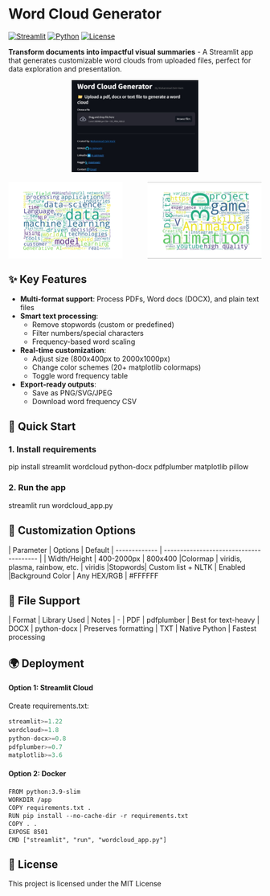 # Word Cloud Generator

[![Streamlit](https://img.shields.io/badge/Built_with-Streamlit-FF4B4B?logo=streamlit)](https://streamlit.io)
[![Python](https://img.shields.io/badge/Python-3.12+-3776AB?logo=python)](https://www.python.org/)
[![License](https://img.shields.io/badge/License-MIT-blue.svg)](LICENSE)

**Transform documents into impactful visual summaries** - A Streamlit app that generates customizable word clouds from uploaded files, perfect for data exploration and presentation.

<!-- Centered image at 50% width -->
<div style="text-align:center;">
  <img src="src/WC Title.jpg" alt="Ttile" style="width:50%; margin:0 auto; display:block;">
<!-- Side-by-side images at 45% width each -->
<div style="display: flex; justify-content: space-between; margin: 20px 0;">
  <img src="src/wordcloud.png" alt="Data" width="45%">
  <img src="src/3d.jpg" alt="3d" width="45%">
</div>

</div>

## ✨ Key Features
- **Multi-format support**: Process PDFs, Word docs (DOCX), and plain text files
- **Smart text processing**:
  - Remove stopwords (custom or predefined)
  - Filter numbers/special characters
  - Frequency-based word scaling
- **Real-time customization**:
  - Adjust size (800x400px to 2000x1000px)
  - Change color schemes (20+ matplotlib colormaps)
  - Toggle word frequency table
- **Export-ready outputs**:
  - Save as PNG/SVG/JPEG
  - Download word frequency CSV

## 🚀 Quick Start

### 1. Install requirements
pip install streamlit wordcloud python-docx pdfplumber matplotlib pillow

### 2. Run the app
streamlit run wordcloud_app.py

## 🎨 Customization Options

| Parameter     | Options                                   | Default
| ------------- | --------------------------------------- |
| Width/Height  | 400-2000px                   | 800x400
|Colormap | viridis, plasma, rainbow, etc. | viridis
|Stopwords| Custom list + NLTK | Enabled
|Background Color | Any HEX/RGB | #FFFFFF

## 📂 File Support

| Format | Library Used | Notes
| -
| PDF | pdfplumber | Best for text-heavy
| DOCX | python-docx | Preserves formatting
| TXT | Native Python | Fastest processing

## 🌍 Deployment

#### Option 1: Streamlit Cloud
Create requirements.txt:
```python
streamlit>=1.22
wordcloud>=1.8
python-docx>=0.8
pdfplumber>=0.7
matplotlib>=3.6
```
#### Option 2: Docker
```docker
FROM python:3.9-slim
WORKDIR /app
COPY requirements.txt .
RUN pip install --no-cache-dir -r requirements.txt
COPY . .
EXPOSE 8501
CMD ["streamlit", "run", "wordcloud_app.py"]
```
## 📜 License
This project is licensed under the MIT License

